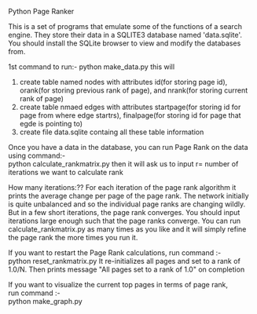 Python Page Ranker

This is a set of programs that emulate some of the functions of a search engine.  They store their data in a SQLITE3 database named 'data.sqlite'. 
You should install the SQLite browser to view and modify  the databases from.

1st command to run:-                                                                                                                                          python make_data.py
this will 
1. create table named nodes with attributes id(for storing page id), orank(for storing previous rank of page), and nrank(for storing current rank of page)
2. create table nmaed edges with attributes startpage(for storing id for page from where edge startrs), finalpage(for storing id for page that egde is pointing to)
3. create file data.sqlite containg all these table information

Once you have a data in the database, you can run Page Rank on the data using command:-             
python calculate_rankmatrix.py 
then it will ask us to input r= number of iterations we want to calculate rank                                                   

How many iterations:??
For each iteration of the page rank algorithm it prints the average change per page of the page rank. The network initially is quite  unbalanced and so the individual page ranks are changing wildly. But in a few short iterations, the page rank converges. You  should input iterations large enough such that the page ranks converge.
You can run calculate_rankmatrix.py as many times as you like and it will simply refine the page rank the more times you run it.

If you want to restart the Page Rank calculations, 
run command :-                                                                               
python reset_rankmatrix.py 
It re-initializes all pages and set to a rank of 1.0/N. Then prints message "All pages set to a rank of 1.0" on completion

If you want to visualize the current top pages in terms of page rank,                                                              
run command :-                                                                                                                                                                     
python make_graph.py
